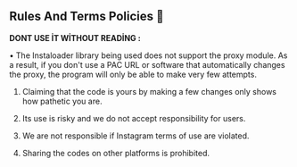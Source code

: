 Rules And Terms Policies 🥈
-
**DONT USE İT WİTHOUT READİNG :**

• The Instaloader library being used does not support the proxy module. As a result, if you don't use a PAC URL or software that automatically changes the proxy, the program will only be able to make very few attempts.


1) Claiming that the code is yours by making a few changes only shows how pathetic you are.

2) Its use is risky and we do not accept responsibility for users.

3) We are not responsible if Instagram terms of use are violated.

4) Sharing the codes on other platforms is prohibited.
